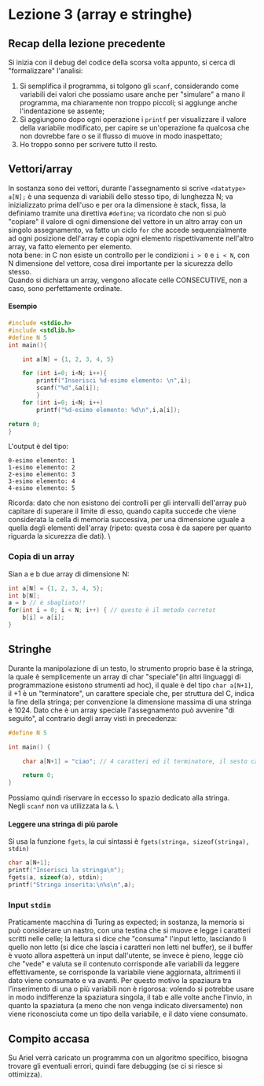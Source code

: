 # Lezione 3 (array e stringhe)
## Recap della lezione precedente

Si inizia con il debug del codice della scorsa volta appunto, si cerca di "formalizzare" l'analisi:
1. Si semplifica il programma, si tolgono gli `scanf`, considerando come variabili dei valori che possiamo usare anche per "simulare" a mano il programma, ma chiaramente non troppo piccoli; si aggiunge anche l'indentazione se assente;
1. Si aggiungono dopo ogni operazione i `printf` per visualizzare il valore della variabile modificato, per capire se un'operazione fa qualcosa che non dovrebbe fare o se il flusso di muove in modo inaspettato;
1. Ho troppo sonno per scrivere tutto il resto.

## Vettori/array
In sostanza sono dei vettori, durante l'assegnamento si scrive `<datatype> a[N];` è una sequenza di variabili dello stesso tipo, di lunghezza N; va inizializzato prima dell'uso e per ora la dimensione è stack, fissa, la definiamo tramite una direttiva `#define`; va ricordato che non si può "copiare" il valore di ogni dimensione del vettore in un altro array con un singolo assegnamento, va fatto un ciclo `for` che accede sequenzialmente ad ogni posizione dell'array e copia ogni elemento rispettivamente nell'altro array, va fatto elemento per elemento. \
nota bene: in C non esiste un controllo per le condizioni `i > 0` e `i < N`, con N dimensione del vettore, cosa direi importante per la sicurezza dello stesso. \
Quando si dichiara un array, vengono allocate celle CONSECUTIVE, non a caso, sono perfettamente ordinate.
#### Esempio
``` c
#include <stdio.h>
#include <stdlib.h>
#define N 5
int main(){

    int a[N] = {1, 2, 3, 4, 5}

    for (int i=0; i<N; i++){
        printf("Inserisci %d-esimo elemento: \n",i);
        scanf("%d",&a[i]);
        }
    for (int i=0; i<N; i++)
        printf("%d-esimo elemento: %d\n",i,a[i]);

return 0;
}
```
L'output è del tipo: 
```
0-esimo elemento: 1
1-esimo elemento: 2
2-esimo elemento: 3
3-esimo elemento: 4
4-esimo elemento: 5
```
Ricorda: dato che non esistono dei controlli per gli intervalli dell'array può capitare di superare il limite di esso, quando capita succede che viene considerata la cella di memoria successiva, per una dimensione uguale a quella degli elementi dell'array (ripeto: questa cosa è da sapere per quanto riguarda la sicurezza die dati). \
### Copia di un array
Sian a e b due array di dimensione N:
```c
int a[N] = {1, 2, 3, 4, 5};
int b[N];
a = b // è sbagliato!!
for(int i = 0; i < N; i++) { // questo è il metodo corretot
    b[i] = a[i];
}
```
## Stringhe
Durante la manipolazione di un testo, lo strumento proprio base è la stringa, la quale è semplicemente un array di char "speciale"(in altri linguaggi di programmazione esistono strumenti ad hoc), il quale è del tipo `char a[N+1]`, il +1 è un "terminatore", un carattere speciale che, per struttura del C, indica la fine della stringa; per convenzione la dimensione massima di una stringa è 1024. Dato che è un array speciale l'assegnamento può avvenire "di seguito", al contrario degli array visti in precedenza:
```c
#define N 5

int main() {

    char a[N+1] = "ciao"; // 4 caratteri ed il terminatore, il sesto carattere non sappiamo che sta contenendo(non abbiamo inizializzato), ma non è necessario

    return 0;
}
```
Possiamo quindi riservare in eccesso lo spazio dedicato alla stringa. \
Negli `scanf` non va utilizzata la `&`. \
#### Leggere una stringa di più parole

Si usa la funzione `fgets`, la cui sintassi è `fgets(stringa, sizeof(stringa), stdin)`
```c
char a[N+1];
printf("Inserisci la stringa\n");
fgets(a, sizeof(a), stdin);
printf("Stringa inserita:\n%s\n",a);
```
### Input `stdin`
Praticamente macchina di Turing as expected; in sostanza, la memoria si può considerare un nastro, con una testina che si muove e legge i caratteri scritti nelle celle; la lettura si dice che "consuma" l'input letto, lasciando lì quello non letto (si dice che lascia i caratteri non letti nel buffer), se il buffer è vuoto allora aspetterà un input dall'utente, se invece è pieno, legge ciò che "vede" e valuta se il contenuto corrisponde alle variabili da leggere effettivamente, se corrisponde la variabile viene aggiornata, altrimenti il dato viene consumato e va avanti. Per questo motivo la spaziaura tra l'inserimento di una o più variabili non è rigorosa: volendo si potrebbe usare in modo indifferenze la spaziatura singola, il tab e alle volte anche l'invio, in quanto la spaziatura (a meno che non venga indicato diversamente) non viene riconosciuta come un tipo della variabile, e il dato viene consumato.

## Compito accasa
Su Ariel verrà caricato un programma con un algoritmo specifico, bisogna trovare gli eventuali errori, quindi fare debugging (se ci si riesce si ottimizza).